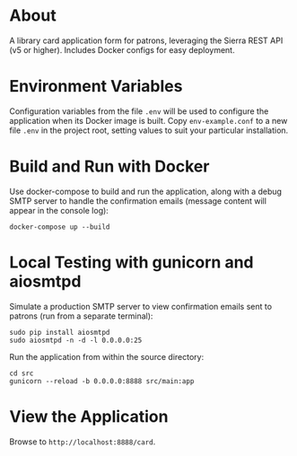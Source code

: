 # About

A library card application form for patrons, leveraging the Sierra REST API (v5 or higher). Includes Docker configs for easy deployment.

# Environment Variables

Configuration variables from the file ```.env``` will be used to configure the application when its Docker image is built. Copy ```env-example.conf``` to a new file ```.env``` in the project root, setting values to suit your particular installation.

# Build and Run with Docker

Use docker-compose to build and run the application, along with a debug SMTP server to handle the confirmation emails (message content will appear in the console log):

```
docker-compose up --build
```

# Local Testing with gunicorn and aiosmtpd

Simulate a production SMTP server to view confirmation emails sent to patrons (run from a separate terminal):

```
sudo pip install aiosmtpd
sudo aiosmtpd -n -d -l 0.0.0.0:25
```

Run the application from within the source directory:

```
cd src
gunicorn --reload -b 0.0.0.0:8888 src/main:app
```

# View the Application

Browse to `http://localhost:8888/card`.
